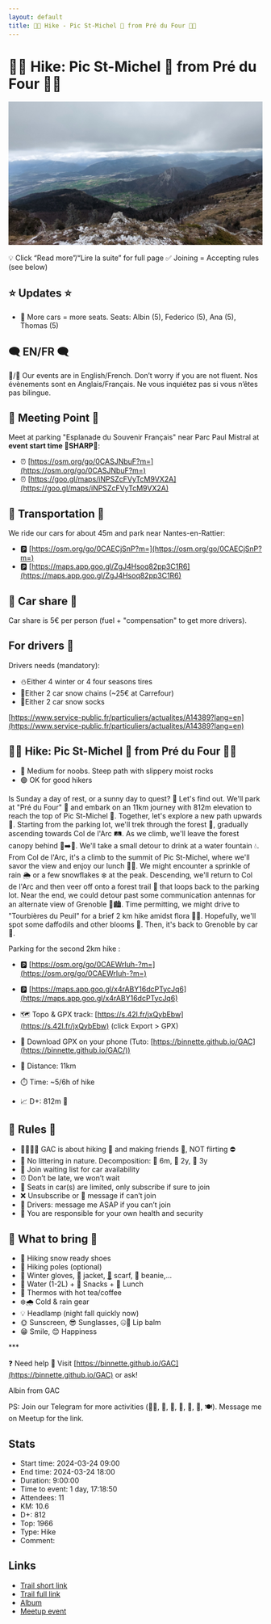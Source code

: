 ```yaml
---
layout: default
title: 🥾🔵 Hike - Pic St-Michel 🌄 from Pré du Four 🌳🚙
---
```


# 🥾🔵 Hike: Pic St-Michel 🌄 from Pré du Four 🌳🚙

![2024-03-24](../img/orig/2024-03-24.jpg)

💡 Click “Read more”/“Lire la suite” for full page ✅ Joining = Accepting rules (see below)

##  ⭐ Updates ⭐ 

* 📅 More cars = more seats. Seats: Albin (5), Federico (5), Ana (5), Thomas (5)

##  🗨️ EN/FR 🗨️ 
🦅/🐓 Our events are in English/French. Don’t worry if you are not fluent. Nos évènements sont en Anglais/Français. Ne vous inquiétez pas si vous n’êtes pas bilingue.

## 📍 Meeting Point 📍
Meet at parking "Esplanade du Souvenir Français" near Parc Paul Mistral at **event start time 🔺SHARP🔺**:

* ⏰ [https://osm.org/go/0CASJNbuF?m=](https://osm.org/go/0CASJNbuF?m=)
* ⏰ [https://goo.gl/maps/iNPSZcFVyTcM9VX2A](https://goo.gl/maps/iNPSZcFVyTcM9VX2A)

##  🚗 Transportation 🚗 
We ride our cars for about 45m and park near Nantes-en-Rattier:

* 🅿️ [https://osm.org/go/0CAECjSnP?m=](https://osm.org/go/0CAECjSnP?m=)
* 🅿️ [https://maps.app.goo.gl/ZgJ4Hsoq82pp3C1R6](https://maps.app.goo.gl/ZgJ4Hsoq82pp3C1R6)

##  🚗 Car share 🚗 
Car share is 5€ per person (fuel + "compensation" to get more drivers).

##  For drivers 🚗 
Drivers needs (mandatory):

* ⛄Either 4 winter or 4 four seasons tires
* 🔗Either 2 car snow chains (\~25€ at Carrefour)
* 🧦Either 2 car snow socks

[https://www.service-public.fr/particuliers/actualites/A14389?lang=en](https://www.service-public.fr/particuliers/actualites/A14389?lang=en)

##  🥾🔵 Hike: Pic St-Michel 🌄 from Pré du Four 🌳🚙 

* 🔵 Medium for noobs. Steep path with slippery moist rocks
* 🟢 OK for good hikers

Is Sunday a day of rest, or a sunny day to quest? 🤔 Let's find out. We'll park at "Pré du Four" 🚗 and embark on an 11km journey with 812m elevation to reach the top of Pic St-Michel 🗻. Together, let's explore a new path upwards 🧭. Starting from the parking lot, we'll trek through the forest 🌲, gradually ascending towards Col de l'Arc 🛤️. As we climb, we'll leave the forest canopy behind 🌳➡️🌄. We'll take a small detour to drink at a water fountain 💧. From Col de l'Arc, it's a climb to the summit of Pic St-Michel, where we'll savor the view and enjoy our lunch 🥪🍏. We might encounter a sprinkle of rain 🌦️ or a few snowflakes ❄️ at the peak. Descending, we'll return to Col de l'Arc and then veer off onto a forest trail 🌲 that loops back to the parking lot. Near the end, we could detour past some communication antennas for an alternate view of Grenoble 📡🏙️. Time permitting, we might drive to "Tourbières du Peuil" for a brief 2 km hike amidst flora 🌼🌷. Hopefully, we'll spot some daffodils and other blooms 🌸. Then, it's back to Grenoble by car 🚗.

Parking for the second 2km hike :

* 🅿️ [https://osm.org/go/0CAEWrIuh-?m=](https://osm.org/go/0CAEWrIuh-?m=)
* 🅿️ [https://maps.app.goo.gl/x4rABY16dcPTycJq6](https://maps.app.goo.gl/x4rABY16dcPTycJq6)

* 🗺️ Topo & GPX track: [https://s.42l.fr/jxQybEbw](https://s.42l.fr/jxQybEbw) (click Export > GPX)
* 📲 Download GPX on your phone (Tuto: [https://binnette.github.io/GAC](https://binnette.github.io/GAC/))
* 📏 Distance: 11km
* ⏱️ Time: \~5/6h of hike
* 📈 D+: 812m 🦝

##  📜 Rules 📜 

* 🚶‍♀️🚶‍♂️ GAC is about hiking 🥾 and making friends 🤗, NOT flirting ⛔
* 🚮 No littering in nature. Decomposition: 🍊 6m, 🍌 2y, 🥚 3y
* 🚗 Join waiting list for car availability
* ⏰ Don’t be late, we won’t wait
* 💺 Seats in car(s) are limited, only subscribe if sure to join
* ❌ Unsubscribe or 💬 message if can’t join
* 🚗 Drivers: message me ASAP if you can’t join
* 💟 You are responsible for your own health and security

##  🎒 What to bring 🎒 

* 🥾 Hiking snow ready shoes
* 🥢 Hiking poles (optional)
* 🧤 Winter gloves, 🧥 jacket, [🧣](https://wprock.fr/t/emoji/cold-face/) scarf, 🧢 beanie,...
* 🧃 Water (1-2L) + 🍫 Snacks + 🥗 Lunch
* 🍵 Thermos with hot tea/coffee
* ❄️🌧️ Cold & rain gear
* 💡 Headlamp (night fall quickly now)
* 🌞 Sunscreen, 😎 Sunglasses, 🤐🧊 Lip balm
* 😁 Smile, 😊 Happiness

\*\*\*

❓ Need help 🤔 Visit [https://binnette.github.io/GAC](https://binnette.github.io/GAC) or ask!

Albin from GAC

PS: Join our Telegram for more activities (🧗‍♀️, 🏓, 🎳, 🎲, 🎥, 🎵, 🍽️). Message me on Meetup for the link.

## Stats

- Start time: 2024-03-24 09:00
- End time: 2024-03-24 18:00
- Duration: 9:00:00
- Time to event: 1 day, 17:18:50
- Attendees: 11
- KM: 10.6
- D+: 812
- Top: 1966
- Type: Hike
- Comment: 

## Links

- [Trail short link](https://s.42l.fr/jxQybEbw)
- [Trail full link](https://brouter.de/brouter-web/#map=15/45.0856/5.6270/OpenTopoMap&lonlats=5.642381,45.088703;5.630879,45.087918;5.614657,45.078974;5.619419,45.090492;5.63015,45.082609;5.645943,45.087793;5.643153,45.088664&profile=hiking-mountain)
- [Album](https://binnette.github.io/GacImg2024/2024-03-24-🥾🔵-Hike-Pic-St-Michel-🌄-from-Pre-du-Four-🌳🚙.html)
- [Meetup event](https://www.meetup.com/grenoble-adventure-club-english-french/events/299951751/)

